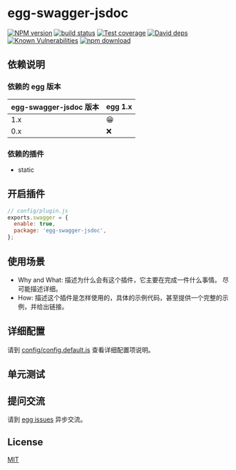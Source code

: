 # egg-swagger-jsdoc

[![NPM version][npm-image]][npm-url]
[![build status][travis-image]][travis-url]
[![Test coverage][codecov-image]][codecov-url]
[![David deps][david-image]][david-url]
[![Known Vulnerabilities][snyk-image]][snyk-url]
[![npm download][download-image]][download-url]

[npm-image]: https://img.shields.io/npm/v/egg-swagger-jsdoc.svg?style=flat-square
[npm-url]: https://npmjs.org/package/egg-swagger-jsdoc
[travis-image]: https://img.shields.io/travis/eggjs/egg-swagger-jsdoc.svg?style=flat-square
[travis-url]: https://travis-ci.org/eggjs/egg-swagger-jsdoc
[codecov-image]: https://img.shields.io/codecov/c/github/eggjs/egg-swagger-jsdoc.svg?style=flat-square
[codecov-url]: https://codecov.io/github/eggjs/egg-swagger-jsdoc?branch=master
[david-image]: https://img.shields.io/david/eggjs/egg-swagger-jsdoc.svg?style=flat-square
[david-url]: https://david-dm.org/eggjs/egg-swagger-jsdoc
[snyk-image]: https://snyk.io/test/npm/egg-swagger-jsdoc/badge.svg?style=flat-square
[snyk-url]: https://snyk.io/test/npm/egg-swagger-jsdoc
[download-image]: https://img.shields.io/npm/dm/egg-swagger-jsdoc.svg?style=flat-square
[download-url]: https://npmjs.org/package/egg-swagger-jsdoc

<!--
Description here.
-->

## 依赖说明

### 依赖的 egg 版本

egg-swagger-jsdoc 版本 | egg 1.x
--- | ---
1.x | 😁
0.x | ❌

### 依赖的插件
- static
<!--

如果有依赖其它插件，请在这里特别说明。如

- security
- multipart

-->

## 开启插件

```js
// config/plugin.js
exports.swagger = {
  enable: true,
  package: 'egg-swagger-jsdoc',
};
```

## 使用场景

- Why and What: 描述为什么会有这个插件，它主要在完成一件什么事情。
尽可能描述详细。
- How: 描述这个插件是怎样使用的，具体的示例代码，甚至提供一个完整的示例，并给出链接。

## 详细配置

请到 [config/config.default.js](config/config.default.js) 查看详细配置项说明。

## 单元测试

<!-- 描述如何在单元测试中使用此插件，例如 schedule 如何触发。无则省略。-->

## 提问交流

请到 [egg issues](https://github.com/eggjs/egg/issues) 异步交流。

## License

[MIT](LICENSE)

